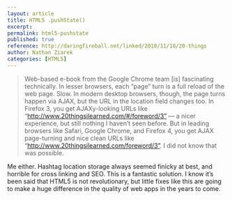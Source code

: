 ```yaml
---
layout: article
title: HTML5 .pushState()
excerpt:
permalink: html5-pushstate
published: true
reference: http://daringfireball.net/linked/2010/11/18/20-things
author: Nathan Ziarek
categories: [HTML5]
---
```


> Web-based e-book from the Google Chrome team [is] fascinating technically. In lesser browsers, each “page” turn is a full reload of the web page. Slow. In modern desktop browsers, though, the page turns happen via AJAX, but the URL in the location field changes too. In Firefox 3, you get AJAXy-looking URLs like “http://www.20thingsilearned.com/#/foreword/3” — a nicer experience, but still nothing I haven’t seen before. But in leading browsers like Safari, Google Chrome, and Firefox 4, you get AJAX page-turning and nice clean URLs like “http://www.20thingsilearned.com/foreword/3”. I did not know that was possible.

Me either. Hashtag location storage always seemed finicky at best, and horrible for cross linking and SEO. This is a fantastic solution. I know it’s been said that HTML5 is not revolutionary, but little fixes like this are going to make a huge difference in the quality of web apps in the years to come.

